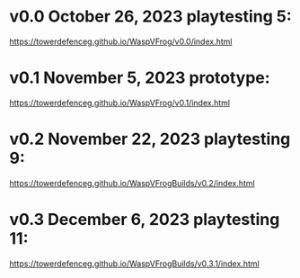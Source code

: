 # v0.0 October 26, 2023 playtesting 5: 

https://towerdefenceg.github.io/WaspVFrog/v0.0/index.html

# v0.1 November 5, 2023 prototype:  

https://towerdefenceg.github.io/WaspVFrog/v0.1/index.html

# v0.2 November 22, 2023 playtesting 9: 

https://towerdefenceg.github.io/WaspVFrogBuilds/v0.2/index.html

# v0.3 December 6, 2023 playtesting 11: 

https://towerdefenceg.github.io/WaspVFrogBuilds/v0.3.1/index.html
